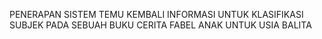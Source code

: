 PENERAPAN SISTEM TEMU KEMBALI INFORMASI UNTUK KLASIFIKASI SUBJEK PADA SEBUAH BUKU CERITA FABEL ANAK UNTUK USIA BALITA